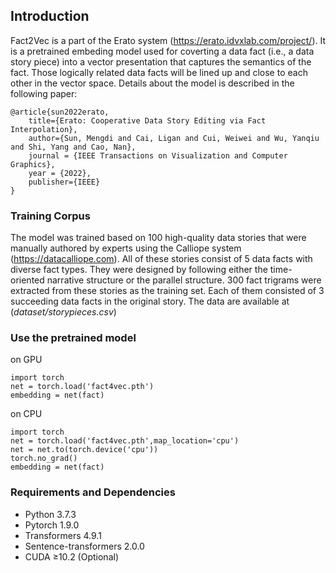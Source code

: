 ## Introduction
Fact2Vec is a part of the Erato system (https://erato.idvxlab.com/project/). It is a pretrained embeding model used for coverting a data fact (i.e., a data story piece) into a vector presentation that captures the semantics of the fact. Those logically related data facts will be lined up and close to each other in the vector space. Details about the model is described in the following paper: 

```
@article{sun2022erato,
    title={Erato: Cooperative Data Story Editing via Fact Interpolation},
    author={Sun, Mengdi and Cai, Ligan and Cui, Weiwei and Wu, Yanqiu and Shi, Yang and Cao, Nan},
    journal = {IEEE Transactions on Visualization and Computer Graphics},
    year = {2022},
    publisher={IEEE}
}
```

### Training Corpus 
The model was trained based on 100 high-quality data stories that were manually authored by experts using the Calliope system (https://datacalliope.com). All of these stories consist of 5 data facts with diverse fact types. They were designed by following either the time-oriented narrative structure or the parallel structure. 300 fact trigrams were extracted from these stories as the training set. Each of them consisted of 3 succeeding data facts in the original story. The data are available at (_dataset/storypieces.csv_)

### Use the pretrained model
on GPU
```
import torch
net = torch.load('fact4vec.pth')
embedding = net(fact)
```

on CPU
```
import torch
net = torch.load('fact4vec.pth',map_location='cpu')
net = net.to(torch.device('cpu'))
torch.no_grad()
embedding = net(fact)
```

### Requirements and Dependencies
- Python 3.7.3
- Pytorch 1.9.0
- Transformers 4.9.1
- Sentence-transformers 2.0.0
- CUDA ≥10.2 (Optional)


